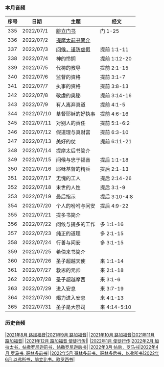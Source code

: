 
### 本月音频

|序号|日期|主题|经文|
|---|----|---|---|
|335|2022/07/1|[腓立门书](https://carmelbible.sgp1.digitaloceanspaces.com/202207/335.mp3)|门 1-25|
|336|2022/07/2|[提摩太前书简介](https://carmelbible.sgp1.digitaloceanspaces.com/202207/336.mp3)|
|337|2022/07/3|[问候，谨防虚假](https://carmelbible.sgp1.digitaloceanspaces.com/202207/337.mp3)|提前 1:1-11|
|338|2022/07/4|神的怜悯|提前 1:12-20|
|339|2022/07/5|代祷的教导|提前 2:1-15|
|340|2022/07/6|监督的资格|提前 3:1-7|
|341|2022/07/7|执事的资格|提前 3:8-13|
|342|2022/07/8|敬虔的奥秘|提前 3:14-16|
|343|2022/07/9|有人离弃真道|提前 4:1-5|
|344|2022/07/10|基督耶稣的好执事|提前 4:6-16|
|345|2022/07/11|对别人的责任|提前 5:1-6:2|
|346|2022/07/12|假道理与真财富|提前 6:3-10|
|347|2022/07/13|美好的仗|提前 6:11-21|
|348|2022/07/14|提摩太后书简介||
|349|2022/07/15|问候与忠于福音|提后 1:1-18|
|350|2022/07/16|耶稣基督的精兵|提后 2:1-13|
|351|2022/07/17|无愧的工人|提后 2:14-26|
|352|2022/07/18|末世的人性|提后 3:1-9|
|353|2022/07/19|最后指示|提后 3:10-4:8|
|354|2022/07/20|个人的吩咐与问安|提后 4:9-22|
|355|2022/07/21|提多书简介||
|356|2022/07/22|问候与提多的工作|多 1:1-16|
|357|2022/07/23|纯正的道理|多 2:1-15|
|358|2022/07/24|行善与问安|多 3:1-15|
|359|2022/07/25|希伯来书简介||
|360|2022/07/26|圣子超越天使|来 1:1-14|
|361|2022/07/27|救恩的元帅|来 2:1-18|
|362|2022/07/28|圣子超越摩西|来 3:1-6|
|363|2022/07/29|进入安息|来 3:7-19|
|364|2022/07/30|竭力进入安息|来 4:1-13|
|365|2022/07/31|圣子是大祭司|来 4:14-5:10|


### 历史音频

|[2021年8月 路加福音](202108)|[2021年9月 路加福音](202109)|
|[2021年10月 路加福音](202110)|[2021年11月 路加福音](202111)|
|[2021年12月 路加福音 使徒行传](202112)||
|[2022年1月 使徒行传](202201)|[2022年2月 加拉太书，帖撒罗尼迦前书，帖撒罗尼迦后书](202202)|
|[2022年3月 帖后，罗马书](202203)|[2022年4月 罗马书, 哥林多前书](202204)|
|[2022年5月 哥林多前书，哥林多后书，以弗所书](202205)|[2022年6月 以弗所书，腓立比书，歌罗西书](202206)|
